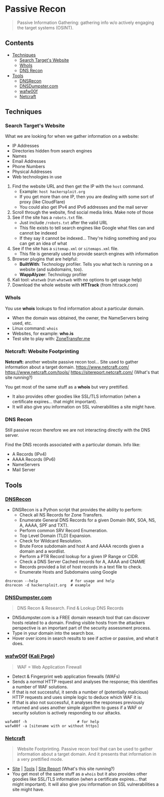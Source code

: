 # Passive Recon

> Passive Information Gathering: gathering info w/o actively engaging the target systems (OSINT). 

## Contents
- [Techniques](https://github.com/GregKedrovsky/Hacking/blob/main/01_Recon/recon1_passive.md#techniques)
  - [Search Target's Website](https://github.com/GregKedrovsky/Hacking/blob/main/01_Recon/recon1_passive.md#search-targets-website)
  - [WhoIs](https://github.com/GregKedrovsky/Hacking/blob/main/01_Recon/recon1_passive.md#WhoIs)
  - [DNS Recon](https://github.com/GregKedrovsky/Hacking/blob/main/01_Recon/recon1_passive.md#dns-recon)
- [Tools](https://github.com/GregKedrovsky/Hacking/blob/main/01_Recon/recon1_passive.md#Tools)
  - [DNSRecon](https://github.com/GregKedrovsky/Hacking/blob/main/01_Recon/recon1_passive.md#DNSRecon)
  - [DNSDumpster.com](https://github.com/GregKedrovsky/Hacking/blob/main/01_Recon/recon1_passive.md#dnsdumpstercom)
  - [wafw00f](https://github.com/GregKedrovsky/Hacking/blob/main/01_Recon/recon1_passive.md#wafw00f-kali-page)
  - [Netcraft](https://github.com/GregKedrovsky/Hacking/blob/main/01_Recon/recon1_passive.md#netcraft)

## Techniques

### Search Target's Website

What we are looking for when we gather information on a website: 
- IP Addresses
- Directories hidden from search engines
- Names
- Email Addresses
- Phone Numbers
- Physical Addresses
- Web technologies in use

1. Find the website URL and then get the IP with the `host` command.
    - Example: `host hackersploit.org`
    - If you get more than one IP, then you are dealing with some sort of proxy (like CloudFlare)
    - You could also get IPv4 and IPv6 addresses and the mail server
2. Scroll through the website, find social media links. Make note of those
3. See if the site has a `robots.txt` file. 
    - Just include `/robots.txt` after the valid URL
    - This file exists to tell search engines like Google what files can and cannot be indexed
    - If they say it cannot be indexed... They're hiding something and you can get an idea of what
4. See if the site has a `sitemap.xml` or `sitemaps.xml` file.
    - This file is generally used to provide search engines with information
5. Browser plugins that are helpful: 
    - **BuiltWith**: Technology profiler. Tells you what tech is running on a website (and subdomains, too).
    - **WappAlyzer**: Technology profiler
6. Kali tool: `whatweb` (run `whatweb` with no options to get usage help)
7. Download the whole website with **HTTrack** (from httrack.com)

### WhoIs 

You use **whois** lookups to find information about a particular domain.
- When the domain was obtained, the owner, the NameServers being used, etc.
- Linux command: `whois`
- Websites, for example: **who.is**
- Test site to play with: [ZoneTransfer.me](https://digi.ninja/projects/zonetransferme.php)

### Netcraft: Website Footprinting

**Netcraft:** another website passive recon tool... Site used to gather information about a target domain.
https://www.netcraft.com/
https://www.netcraft.com/tools/
https://sitereport.netcraft.com/  (What's that site running?)

You get most of the same stuff as a **whois** but very prettified. 
- It also provides other goodies like SSL/TLS information (when a certificate expires... that might important).
- It will also give you information on SSL vulnerabilities a site might have. 

### DNS Recon

Still passive recon therefore we are not interacting directly with the DNS server. 

Find the DNS records associated with a particular domain. Info like: 
- A Records (IPv4)
- AAAA Records (IPv6)
- NameServers
- Mail Server

## Tools

### [DNSRecon](https://www.kali.org/tools/dnsrecon/)
- DNSRecon is a Python script that provides the ability to perform:
  - Check all NS Records for Zone Transfers.
  - Enumerate General DNS Records for a given Domain (MX, SOA, NS, A, AAAA, SPF and TXT).
  - Perform common SRV Record Enumeration.
  - Top Level Domain (TLD) Expansion.
  - Check for Wildcard Resolution.
  - Brute Force subdomain and host A and AAAA records given a domain and a wordlist.
  - Perform a PTR Record lookup for a given IP Range or CIDR.
  - Check a DNS Server Cached records for A, AAAA and CNAME
  - Records provided a list of host records in a text file to check.
  - Enumerate Hosts and Subdomains using Google

```
dnsrecon --help               # for usage and help
dnsrecon -d hackersploit.org  # example
```

### [DNSDumpster.com](https://dnsdumpster.com/) 
> DNS Recon & Research. Find & Lookup DNS Records
- DNSdumpster.com is a FREE domain research tool that can discover hosts related to a domain. Finding visible hosts from the attackers perspective is an important part of the security assessment process.
- Type in your domain into the search box.
- Hover over icons in search results to see if active or passive, and what it does.

### [wafw00f](https://github.com/EnableSecurity/wafw00f) ([Kali Page](https://www.kali.org/tools/wafw00f/))
> WAF = Web Application Firewall
- Detect & Fingerprint web application firewalls (WAFs)
- Sends a *normal* HTTP request and analyses the response; this identifies a number of WAF solutions.
- If that is not successful, it sends a number of (potentially malicious) HTTP requests and uses simple logic to deduce which WAF it is.
- If that is also not successful, it analyses the responses previously returned and uses another simple algorithm to guess if a WAF or security solution is actively responding to our attacks.

```
wafw00f -h                       # for help
wafw00f -a [sitename with or without https]
```

### [Netcraft](https://www.netcraft.com/)

> Website Footprinting. Passive recon tool that can be used to gather information about a target domain. And it presents that information in a very prettified mode.
- [Site](https://www.netcraft.com/) | [Tools](https://www.netcraft.com/tools/) | [Site Report](https://sitereport.netcraft.com/) (What's this site running?)
- You get most of the same stuff as a `whois` but it also provides other goodies like SSL/TLS information (when a certificate expires... that might important). It will also give you information on SSL vulnerabilities a site might have. 
